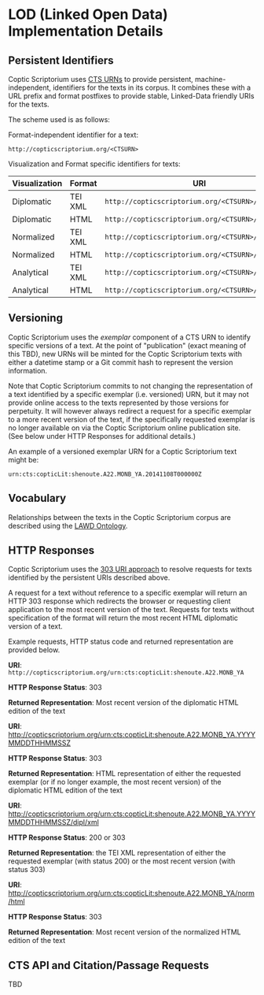 LOD (Linked Open Data) Implementation Details
===

## Persistent Identifiers

Coptic Scriptorium uses [CTS URNs](http://www.homermultitext.org/hmt-docs/specifications/ctsurn/) to provide persistent, machine-independent, identifiers for the texts in its corpus. It combines these with a URL prefix and format postfixes to provide stable, Linked-Data friendly URIs for the texts.

The scheme used is as follows:

Format-independent identifier for a text:

`http://copticscriptorium.org/<CTSURN>`

Visualization and Format specific identifiers for texts:

__Visualization__ | __Format__ | __URI__
--- | --- | ---
Diplomatic | TEI XML | `http://copticscriptorium.org/<CTSURN>/dipl/xml`
Diplomatic | HTML | `http://copticscriptorium.org/<CTSURN>/dipl/html`
Normalized | TEI XML | `http://copticscriptorium.org/<CTSURN>/norm/xml`
Normalized | HTML | `http://copticscriptorium.org/<CTSURN>/norm/html`
Analytical | TEI XML | `http://copticscriptorium.org/<CTSURN>/ana/xml`
Analytical | HTML | `http://copticscriptorium.org/<CTSURN>/ana/html`

## Versioning

Coptic Scriptorium uses the *exemplar* component of a CTS URN to identify specific versions of a text.  At the point of "publication" (exact meaning of this TBD), new URNs will be minted for the Coptic Scriptorium texts with either a datetime stamp or a Git commit hash to represent the version information.

Note that Coptic Scriptorium commits to not changing the representation of a text identified by a specific exemplar (i.e. versioned) URN, but it may not provide online access to the texts represented by those versions for perpetuity. It will however always redirect a request for a specific exemplar to a more recent version of the text, if the specifically requested exemplar is no longer available on via the Coptic Scriptorium online publication site. (See below under HTTP Responses for additional details.)

An example of a versioned exemplar URN for a Coptic Scriptorium text might be:

`urn:cts:copticLit:shenoute.A22.MONB_YA.20141108T000000Z`

## Vocabulary

Relationships between the texts in the Coptic Scriptorium corpus are described using the [LAWD Ontology](https://github.com/lawdi/LAWD).

## HTTP Responses

Coptic Scriptorium uses the [303 URI approach](http://linkeddatabook.com/editions/1.0/#htoc12) to resolve requests for texts identified by the persistent URIs described above.

A request for a text without reference to a specific exemplar will return an HTTP 303 response which redirects the browser or requesting client application to the most recent version of the text.  Requests for texts without specification of the format will return the most recent HTML diplomatic version of a text.

Example requests, HTTP status code and returned representation are provided below.

__URI__: `http://copticscriptorium.org/urn:cts:copticLit:shenoute.A22.MONB_YA`

__HTTP Response Status__: 303 

__Returned Representation__: Most recent version of the diplomatic HTML edition of the text


__URI__: http://copticscriptorium.org/urn:cts:copticLit:shenoute.A22.MONB_YA.YYYYMMDDTHHMMSSZ

__HTTP Response Status__: 303

__Returned Representation__: HTML representation of either the requested exemplar (or if no longer example, the most recent version) of the diplomatic HTML edition of the text


__URI__: http://copticscriptorium.org/urn:cts:copticLit:shenoute.A22.MONB_YA.YYYYMMDDTHHMMSSZ/dipl/xml

__HTTP Response Status__: 200 or 303

__Returned Representation__: the TEI XML representation of either the requested exemplar (with status 200) or the most recent version (with status 303)


__URI__: http://copticscriptorium.org/urn:cts:copticLit:shenoute.A22.MONB_YA/norm/html

__HTTP Response Status__: 303

__Returned Representation__: Most recent version of the normalized HTML edition of the text


## CTS API and Citation/Passage Requests

TBD



